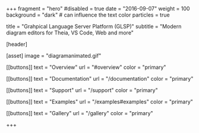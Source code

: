 +++
fragment = "hero"
#disabled = true
date = "2016-09-07"
weight = 100
background = "dark" # can influence the text color
particles = true

title = "Grahpical Language Server Platform (GLSP)"
subtitle = "Modern diagram editors for Theia, VS Code, Web and more"

[header]


[asset]
  image = "diagramanimated.gif"

[[buttons]]
  text = "Overview"
  url = "#overview"
  color = "primary"

[[buttons]]
  text = "Documentation"
  url = "/documentation"
  color = "primary"

[[buttons]]
  text = "Support"
  url = "/support"
  color = "primary"

[[buttons]]
  text = "Examples"
  url = "/examples#examples"
  color = "primary"

[[buttons]]
  text = "Gallery"
  url = "/gallery"
  color = "primary"

+++
